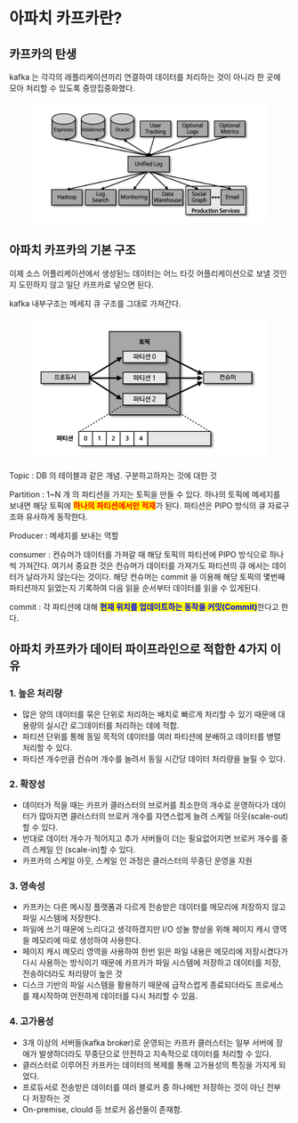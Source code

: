 # 아파치 카프카란?

## 카프카의 탄생

kafka 는 각각의 래플리케이션끼리 연결하여 데이터를 처리하는 것이 아니라 한 곳에 모아 처리할  수 있도록 중앙집중화했다.

<figure><img src="../../.gitbook/assets/image.png" alt=""><figcaption></figcaption></figure>

## 아파치 카프카의 기본 구조

이제 소스 어플리케이션에서 생성된느 데이터는 어느 타깃 어플리케이션으로 보낼 것인지 도민하지 않고 일단 카프카로 넣으면 된다.

kafka 내부구조는 메세지 큐 구조를 그대로 가져간다.

<figure><img src="../../.gitbook/assets/image (4).png" alt=""><figcaption></figcaption></figure>

Topic : DB 의 테이블과 같은 개념. 구분하고하자는 것에 대한 것

Partition : 1\~N 개 의 파티션을 가지는 토픽을 만들 수 있다. 하나의 토픽에 메세지를 보내면 해당 토픽에 <mark style="color:red;">**하나의 파티션에서만 적재**</mark>가 된다. 파티션은 PIPO 방식의 큐 자료구조와 유사하게 동작한다.

Producer : 메세지를 보내는 역할

consumer : 컨슈머가 데이터를 가져갈 때 해당 토픽의 파티션에 PIPO 방식으로 하나씩 가져간다. 여기서 중요한 것은 컨슈머가 데이터를 가져가도 파티션의 큐 에서는 데이터가 날라가지 않는다는 것이다. 해당 컨슈머는 commit 을 이용해 해당 토픽의 몇번째 파티션까지 읽었는지 기록하여 다음 읽을 순서부터 데이터를 읽을 수 있게된다.

commit :  각 파티션에 대해 <mark style="color:blue;">**현재 위치를 업데이트하는 동작을 커밋(Commit)**</mark>한다고 한다.

## 아파치 카프카가 데이터 파이프라인으로 적합한 4가지 이유

### 1. 높은 처리량

* 많은 양의 데이터를 묶은 단위로 처리하는 배치로 빠르게 처리할 수 있기 때문에 대용량의 실시간 로그데이터를 처리하는 데에 적합.
* 파티션 단위를 통해 동일 목적의 데이터를 여러 파티션에 분배하고 데이터를 병렬 처리할 수 있다.
* 파티션 개수만큼 컨슈머 개수를 늘려서 동일 시간당 데이터 처리량을 늘릴 수 있다.

### 2. 확장성

* 데이터가 적을 때는 카프카 클러스터의 브로커를 최소한의 개수로 운영하다가 데이터가 많아지면 클러스터의 브로커 개수를 자연스럽게 늘려 스케일 아웃(scale-out) 할 수 있다.
* 반대로 데이터 개수가 적어지고 추가 서버들이 더는 필요없어지면 브로커 개수를 중려 스케일 인 (scale-in)할 수 있다.
* 카프카의 스케일 아웃, 스케일 인 과정은 클러스터의 무중단 운영을 지원

### 3. 영속성

* 카프카는 다른 메시징 플랫폼과 다르게 전송받은 데이터를 메모리에 저장하지 않고 파일 시스템에 저장한다.
* 파일에 쓰기 때문에 느리다고 생각하겠지만 I/O 성눌 향상을 위해 페이지 캐시 영역을 메모리에 따로 생성하여 사용한다.
* 페이지 캐시 메모리 영역을 사용하여 한번 읽은 파일 내용은 메모리에 저장시켰다가 다시 사용하는 방식이기 때문에 카프카가 파일 시스템에 저장하고 데이터를 저장, 전송하더라도 처리량이 높은 것
* 디스크 기반의 파일 시스템을 활용하기 때문에 급작스럽게 종료되더라도 프로세스를 재시작하여 안전하게 데이터를 다시 처리할 수 있음.

### 4. 고가용성

* 3개 이상의 서버들(kafka broker)로 운영되는 카프카 클러스터는 일부 서버에 장애가 발생하더라도 무중단으로 안전하고 지속적으로 데이터를 처리할 수 있다.
* 클러스터로 이루어진 카프카는 데이터의 복제를 통해 고가용성의 특징을 가지게 되었다.
* 프로듀서로 전송받은 데이터를 여러 블로커 중 하나에만 저장하는 것이 아닌 전부 다 저장하는 것
* On-premise, clould 등 브로커 옵션들이 존재함.

